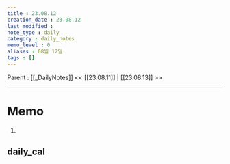 ```yaml
---
title : 23.08.12
creation_date : 23.08.12
last_modified :
note_type : daily
category : daily_notes
memo_level : 0
aliases : 08월 12일
tags : []
---
```

Parent : [[_DailyNotes]]
<< [[23.08.11]] | [[23.08.13]] >>

---
# Memo

1.  

## daily_cal
